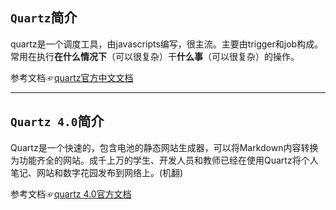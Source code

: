 
## `Quartz`简介
quartz是一个调度工具，由javascripts编写，很主流。主要由trigger和job构成。常用在执行**在什么情况下**（可以很复杂）干**什么事**（可以很复杂）的操作。

参考文档☞[quartz官方中文文档](https://xuzongbao.gitbooks.io/quartz/content/)

---

## `Quartz 4.0`简介
Quartz是一个快速的，包含电池的静态网站生成器，可以将Markdown内容转换为功能齐全的网站。成千上万的学生、开发人员和教师已经在使用Quartz将个人笔记、网站和数字花园发布到网络上。(机翻)

参考文档☞[quartz 4.0官方文档](https://quartz.jzhao.xyz/)
